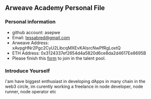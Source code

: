 ## Arweave Academy Personal File

### Personal information

- github account: asepwe 
- Email: tessabred@gmail.com
- Arweave Address: xAvpgHNr2Pgc2CyU2LibcqMXEvKAIsrcNwPfRgLoxtQ
- ETH Address: 0x3124337ef2654d4a5820d6ce8da2d4617Ee8695B
- Please finish this [form](https://docs.google.com/forms/d/e/1FAIpQLSfWA5fIIcBgmRppm3jNz5vmf9Mai_QMVil-2pO4r7YKn_Zhtw/viewform?usp=sf_link) to join in the talent pool.

### Introduce Yourself
 i'am have biggest enthusiast in developing dApps in many chain in the web3 circle, im curently working a freelance in node developer, node runner, node operator etc
